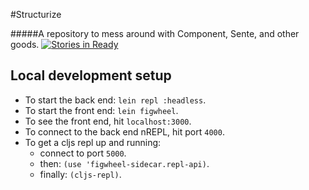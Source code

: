 #Structurize

#####A repository to mess around with Component, Sente, and other goods.
[![Stories in Ready](https://badge.waffle.io/kgxsz/structurize.svg?label=ready&title=Ready)](http://waffle.io/kgxsz/structurize)

## Local development setup
- To start the back end: `lein repl :headless`.
- To start the front end: `lein figwheel`.
- To see the front end, hit `localhost:3000`.
- To connect to the back end nREPL, hit port `4000`.
- To get a cljs repl up and running:
  - connect to port `5000`.
  - then: `(use 'figwheel-sidecar.repl-api)`.
  - finally: `(cljs-repl)`.

